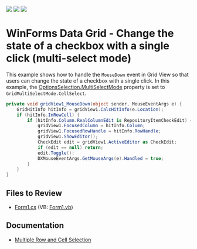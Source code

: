 <!-- default badges list -->
![](https://img.shields.io/endpoint?url=https://codecentral.devexpress.com/api/v1/VersionRange/128625904/13.1.4%2B)
[![](https://img.shields.io/badge/Open_in_DevExpress_Support_Center-FF7200?style=flat-square&logo=DevExpress&logoColor=white)](https://supportcenter.devexpress.com/ticket/details/E2166)
[![](https://img.shields.io/badge/📖_How_to_use_DevExpress_Examples-e9f6fc?style=flat-square)](https://docs.devexpress.com/GeneralInformation/403183)
<!-- default badges end -->

# WinForms Data Grid - Change the state of a checkbox with a single click (multi-select mode)

This example shows how to handle the `MouseDown` event in Grid View so that users can change the state of a checkbox with a single click. In this example, the [OptionsSelection.MultiSelectMode](https://docs.devexpress.com/WindowsForms/DevExpress.XtraGrid.Views.Grid.GridOptionsSelection.MultiSelectMode) property is set to `GridMultiSelectMode.CellSelect`.

```csharp
private void gridView1_MouseDown(object sender, MouseEventArgs e) {
    GridHitInfo hitInfo = gridView1.CalcHitInfo(e.Location);
    if (hitInfo.InRowCell) {
        if (hitInfo.Column.RealColumnEdit is RepositoryItemCheckEdit) {
            gridView1.FocusedColumn = hitInfo.Column;
            gridView1.FocusedRowHandle = hitInfo.RowHandle;
            gridView1.ShowEditor();
            CheckEdit edit = gridView1.ActiveEditor as CheckEdit;
            if (edit == null) return;
            edit.Toggle();
            DXMouseEventArgs.GetMouseArgs(e).Handled = true;
        }
    }
}
```


## Files to Review

* [Form1.cs](./CS/Form1.cs) (VB: [Form1.vb](./VB/Form1.vb))


## Documentation

* [Multiple Row and Cell Selection](https://docs.devexpress.com/WindowsForms/711/controls-and-libraries/data-grid/focus-and-selection-handling/multiple-row-and-cell-selection)
